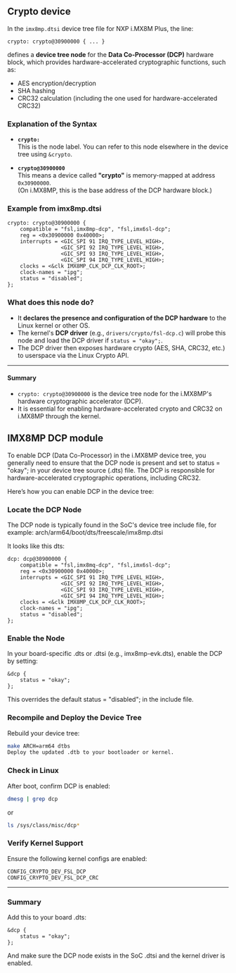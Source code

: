 
## Crypto device

In the `imx8mp.dtsi` device tree file for NXP i.MX8M Plus, the line:

```
crypto: crypto@30900000 { ... }
```

defines a **device tree node** for the **Data Co-Processor (DCP)** hardware block, which provides hardware-accelerated cryptographic functions, such as:

- AES encryption/decryption
- SHA hashing
- CRC32 calculation (including the one used for hardware-accelerated CRC32)

### Explanation of the Syntax

- **`crypto:`**  
  This is the node label. You can refer to this node elsewhere in the device tree using `&crypto`.

- **`crypto@30900000`**  
  This means a device called **"crypto"** is memory-mapped at address `0x30900000`.  
  (On i.MX8MP, this is the base address of the DCP hardware block.)

### Example from imx8mp.dtsi

```dts
crypto: crypto@30900000 {
    compatible = "fsl,imx8mp-dcp", "fsl,imx6sl-dcp";
    reg = <0x30900000 0x40000>;
    interrupts = <GIC_SPI 91 IRQ_TYPE_LEVEL_HIGH>,
                 <GIC_SPI 92 IRQ_TYPE_LEVEL_HIGH>,
                 <GIC_SPI 93 IRQ_TYPE_LEVEL_HIGH>,
                 <GIC_SPI 94 IRQ_TYPE_LEVEL_HIGH>;
    clocks = <&clk IMX8MP_CLK_DCP_CLK_ROOT>;
    clock-names = "ipg";
    status = "disabled";
};
```

### What does this node do?

- It **declares the presence and configuration of the DCP hardware** to the Linux kernel or other OS.
- The kernel's **DCP driver** (e.g., `drivers/crypto/fsl-dcp.c`) will probe this node and load the DCP driver if `status = "okay";`.
- The DCP driver then exposes hardware crypto (AES, SHA, CRC32, etc.) to userspace via the Linux Crypto API.

---

#### **Summary**

- `crypto: crypto@30900000` is the device tree node for the i.MX8MP's hardware cryptographic accelerator (DCP).
- It is essential for enabling hardware-accelerated crypto and CRC32 on i.MX8MP through the kernel.

## IMX8MP DCP module

To enable DCP (Data Co-Processor) in the i.MX8MP device tree, you generally need to ensure that the DCP node is present and set to status = "okay"; in your device tree source (.dts) file. The DCP is responsible for hardware-accelerated cryptographic operations, including CRC32.

Here’s how you can enable DCP in the device tree:

### Locate the DCP Node
The DCP node is typically found in the SoC's device tree include file, for example:
arch/arm64/boot/dts/freescale/imx8mp.dtsi

It looks like this dts:

```dts
dcp: dcp@30900000 {
    compatible = "fsl,imx8mq-dcp", "fsl,imx6sl-dcp";
    reg = <0x30900000 0x40000>;
    interrupts = <GIC_SPI 91 IRQ_TYPE_LEVEL_HIGH>,
                 <GIC_SPI 92 IRQ_TYPE_LEVEL_HIGH>,
                 <GIC_SPI 93 IRQ_TYPE_LEVEL_HIGH>,
                 <GIC_SPI 94 IRQ_TYPE_LEVEL_HIGH>;
    clocks = <&clk IMX8MP_CLK_DCP_CLK_ROOT>;
    clock-names = "ipg";
    status = "disabled";
};
```

### Enable the Node
In your board-specific .dts or .dtsi (e.g., imx8mp-evk.dts), enable the DCP by setting:

```dts
&dcp {
    status = "okay";
};
```

This overrides the default status = "disabled"; in the include file.

### Recompile and Deploy the Device Tree
Rebuild your device tree:

```bash
make ARCH=arm64 dtbs
Deploy the updated .dtb to your bootloader or kernel.
```

### Check in Linux
After boot, confirm DCP is enabled:

```bash
dmesg | grep dcp
```
or

```bash
ls /sys/class/misc/dcp*
```


### Verify Kernel Support
Ensure the following kernel configs are enabled:
```
CONFIG_CRYPTO_DEV_FSL_DCP
CONFIG_CRYPTO_DEV_FSL_DCP_CRC
```
---
### Summary
Add this to your board .dts:

```dts
&dcp {
    status = "okay";
};
```

And make sure the DCP node exists in the SoC .dtsi and the kernel driver is enabled.
